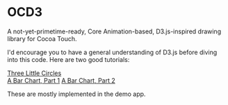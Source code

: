 OCD3
====

A not-yet-primetime-ready, Core Animation-based, D3.js-inspired drawing library for Cocoa Touch.

I'd encourage you to have a general understanding of D3.js before diving into this code. Here are two good tutorials:

[Three Little Circles](http://mbostock.github.com/d3/tutorial/circle.html)   
[A Bar Chart, Part 1](http://mbostock.github.com/d3/tutorial/bar-1.html)
[A Bar Chart, Part 2](http://mbostock.github.com/d3/tutorial/bar-2.html)

These are mostly implemented in the demo app.
